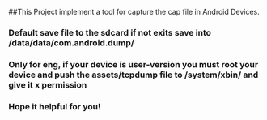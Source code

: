 ##This Project implement a tool for capture the cap file in Android Devices.

### Default save file to the sdcard if not exits save into /data/data/com.android.dump/

### Only for eng, if your device is user-version you must root your device and push the assets/tcpdump file to /system/xbin/ and give it x permission

### Hope it helpful for you!
